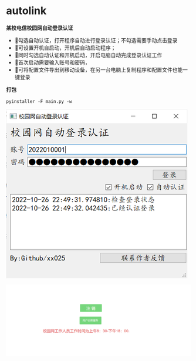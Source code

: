 # autolink

**某校电信校园网自动登录认证**


- 🍔勾选自动认证，打开程序自动进行登录认证；不勾选需要手动点击登录
- 🧇可设置开机自启动，开机后自动启动程序；
- 🥞同时勾选自动认证和开机启动，开启电脑自动完成登录认证工作
- 🥩首次启动需要输入账号和密码，
- 🥡可将配置文件导出到移动设备，在另一台电脑上复制程序和配置文件也能一键登录



**打包**
```shell
pyinstaller -F main.py -w
```
![img_2.png](imgs/img_2.png)



![](imgs/img_1.png)






